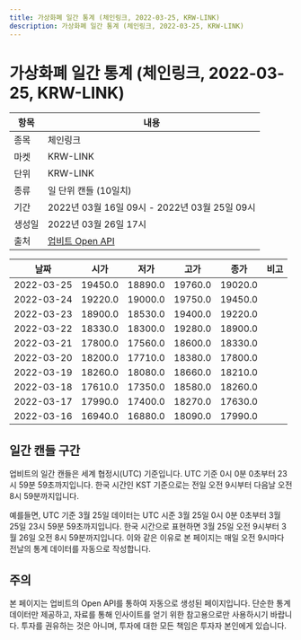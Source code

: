 ```yaml
---
title: 가상화폐 일간 통계 (체인링크, 2022-03-25, KRW-LINK)
description: 가상화폐 일간 통계 (체인링크, 2022-03-25, KRW-LINK)
---
```


가상화폐 일간 통계 (체인링크, 2022-03-25, KRW-LINK)
===

|항목|내용|
|--|--|
|종목|체인링크|
|마켓|KRW-LINK|
|단위|KRW-LINK|
|종류|일 단위 캔들 (10일치)|
|기간|2022년 03월 16일 09시 - 2022년 03월 25일 09시|
|생성일|2022년 03월 26일 17시|
|출처|[업비트 Open API](https://docs.upbit.com)|


|날짜|시가|저가|고가|종가|비고|
|--|--|--|--|--|--|
|2022-03-25|19450.0|18890.0|19760.0|19020.0|    |
|2022-03-24|19220.0|19000.0|19750.0|19450.0|    |
|2022-03-23|18900.0|18530.0|19400.0|19220.0|    |
|2022-03-22|18330.0|18300.0|19280.0|18900.0|    |
|2022-03-21|17800.0|17560.0|18600.0|18330.0|    |
|2022-03-20|18200.0|17710.0|18380.0|17800.0|    |
|2022-03-19|18260.0|18080.0|18660.0|18210.0|    |
|2022-03-18|17610.0|17350.0|18580.0|18260.0|    |
|2022-03-17|17990.0|17400.0|18270.0|17630.0|    |
|2022-03-16|16940.0|16880.0|18090.0|17990.0|    |


일간 캔들 구간
---
업비트의 일간 캔들은 세계 협정시(UTC) 기준입니다. 
UTC 기준 0시 0분 0초부터 23시 59분 59초까지입니다. 
한국 시간인 KST 기준으로는 전일 오전 9시부터 다음날 오전 8시 59분까지입니다. 


예를들면, UTC 기준 3월 25일 데이터는 UTC 시준 3월 25일 0시 0분 0초부터 3월 25일 23시 59분 59초까지입니다. 
한국 시간으로 표현하면 3월 25일 오전 9시부터 3월 26일 오전 8시 59분까지입니다. 
이와 같은 이유로 본 페이지는 매일 오전 9시마다 전날의 통계 데이터를 자동으로 작성합니다. 


주의
---


본 페이지는 업비트의 Open API를 통하여 자동으로 생성된 페이지입니다. 
단순한 통계 데이터만 제공하고, 자료를 통해 인사이트를 얻기 위한 참고용으로만 사용하시기 바랍니다. 
투자를 권유하는 것은 아니며, 투자에 대한 모든 책임은 투자자 본인에게 있습니다. 
